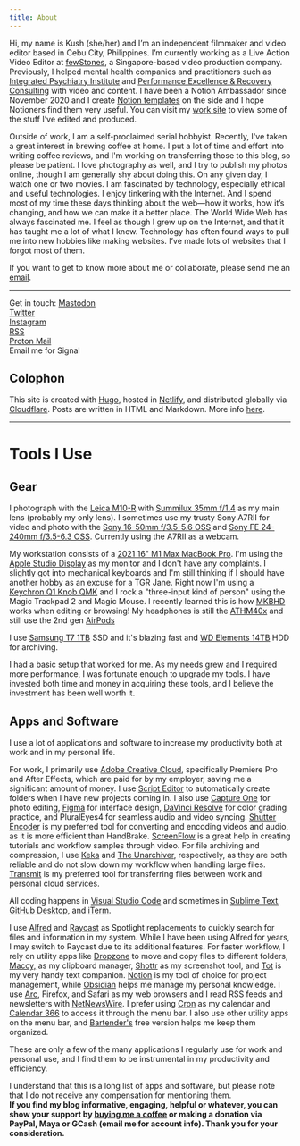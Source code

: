 ```yaml
---
title: About
---
```


Hi, my name is Kush (she/her) and I’m an independent filmmaker and video editor based in Cebu City, Philippines. 
I’m currently working as a Live Action Video Editor at [fewStones](https://fewstones.com/), a Singapore-based video production company.
Previously, I helped mental health companies and practitioners such as [Integrated Psychiatry Institute](https://psychiatryinstitute.com/) and [Performance Excellence & Recovery Consulting](https://www.trainwithperc.com) with video and content. I have been a Notion Ambassador since November 2020 and I create [Notion templates](https://krabf.gumroad.com) on the side and I hope Notioners find them very useful. You can visit my [work site](https://krabf.com/works) to view some of the stuff I’ve edited and produced.

Outside of work, I am a self-proclaimed serial hobbyist. Recently, I've taken a great interest in brewing coffee at home. I put a lot of time and effort into writing coffee reviews, and I'm working on transferring those to this blog, so please be patient. I love photography as well, and I try to publish my photos online, though I am generally shy about doing this. On any given day, I watch one or two movies. I am fascinated by technology, especially ethical and useful technologies. I enjoy tinkering with the Internet. And I spend most of my time 
these days thinking about the web—how it works, how it’s changing, and how we can make it a better place. The World Wide Web has always fascinated me. I feel as though I grew up on the Internet, and that it has taught me a lot of what I know. Technology has often found ways to pull me into new hobbies like making websites. I’ve made lots of websites that I forgot most of them.

If you want to get to know more about me or collaborate, please send me an [email](mailto:krabfx@gmail.com).


<hr>


Get in touch:
<a rel="me" href="https://mastodon.social/@krabf">Mastodon</a>\
<a href="http://twitter.com/krabf_" rel="me">Twitter</a>\
<a href="http://instagram.com/krabf" rel="me">Instagram</a>\
<a href="/index.xml" type="application/rss+xml">RSS</a>\
[Proton Mail](mailto:krabf@protonmail.com)\
Email me for Signal


## Colophon
This site is created with [Hugo](https://gohugo.io/), hosted in [Netlify](https://www.netlify.com/), and distributed globally via [Cloudflare](https://www.cloudflare.com/). Posts are written in HTML and Markdown. More info [here](/colophon).


<hr>


# Tools I Use

## Gear

I photograph with the [Leica M10-R](https://leica-camera.com/en-int/photography/cameras/m/m10-r-black/details) with [Summilux 35mm f/1.4](https://leica-camera.com/en-int/photography/lenses/m/summilux-m-35mm-f1-4-asph-black) as my main lens (probably my only lens). I sometimes use my trusty Sony A7RII for video and photo with the [Sony 16-50mm f/3.5-5.6 OSS](https://www.sony.com.ph/electronics/camera-lenses/selp1650) and [Sony FE 24-240mm f/3.5-6.3 OSS](https://www.sony.com.ph/electronics/camera-lenses/sel24240). Currently using the A7RII as a webcam.

My workstation consists of a [2021 16" M1 Max MacBook Pro](https://support.apple.com/kb/SP858?locale=en_US). I'm using the [Apple Studio Display](https://www.apple.com/ph/studio-display/) as my monitor and I don't have any complaints. I slightly got into mechanical keyboards and I'm still thinking if I should have another hobby as an excuse for a TGR Jane. Right now I'm using a [Keychron Q1 Knob QMK](https://www.keychron.com/products/keychron-q2-qmk-custom-mechanical-keyboard?variant=40218169147481) and I rock a "three-input kind of person" using the Magic Trackpad 2 and Magic Mouse. I recently learned this is how [MKBHD](https://youtube.com/watch?v=cxp-FCDUkNc&t=459) works when editing or browsing! My headphones is still the [ATHM40x](https://www.audio-technica.com/en-eu/ath-m40x) and still use the 2nd gen [AirPods](https://www.apple.com/ph/shop/product/MV7N2ZA/A/airpods-with-charging-case) 

I use [Samsung T7 1TB](https://www.samsung.com/us/computing/memory-storage/portable-solid-state-drives/portable-ssd-t7-usb-3-2-1tb--gray--mu-pc1t0t-am/) SSD and it's blazing fast and [WD Elements 14TB](https://www.westerndigital.com/en-ap/products/external-drives/wd-elements-desktop-usb-3-0-hdd#WDBBKG0140HBK-AESN) HDD for archiving.

I had a basic setup that worked for me. As my needs grew and I required more performance, I was fortunate enough to upgrade my tools. I have invested both time and money in acquiring these tools, and I believe the investment has been well worth it.


## Apps and Software

I use a lot of applications and software to increase my productivity both at work and in my personal life. 

For work, I primarily use [Adobe Creative Cloud](https://www.adobe.com/ph_en/creativecloud.html), specifically Premiere Pro and After Effects, which are paid for by my employer, saving me a significant amount of money. I use [Script Editor](https://support.apple.com/en-ph/guide/script-editor/welcome/mac) to automatically create folders when I have new projects coming in. I also use [Capture One](https://www.captureone.com/en) for photo editing, [Figma](https://www.figma.com) for interface design, [DaVinci Resolve](https://www.blackmagicdesign.com/products/davinciresolve) for color grading practice, and PluralEyes4 for seamless audio and video syncing. [Shutter Encoder](https://www.shutterencoder.com/) is my preferred tool for converting and encoding videos and audio, as it is more efficient than HandBrake. [ScreenFlow](https://www.telestream.net/screenflow/) is a great help in creating tutorials and workflow samples through video. For file archiving and compression, I use [Keka](https://www.keka.io/) and [The Unarchiver](https://theunarchiver.com/), respectively, as they are both reliable and do not slow down my workflow when handling large files. [Transmit](https://panic.com/transmit/) is my preferred tool for transferring files between work and personal cloud services.

All coding happens in [Visual Studio Code](https://code.visualstudio.com/) and sometimes in [Sublime Text](https://www.sublimetext.com/), [GitHub Desktop](https://desktop.github.com/), and [iTerm](https://iterm2.com/).

I use [Alfred](https://www.alfredapp.com/) and [Raycast](https://www.raycast.com/) as Spotlight replacements to quickly search for files and information in my system. While I have been using Alfred for years, I may switch to Raycast due to its additional features. For faster workflow, I rely on utility apps like [Dropzone](https://aptonic.com/) to move and copy files to different folders, [Maccy,](https://maccy.app/) as my clipboard manager, [Shottr](https://shottr.cc/) as my screenshot tool, and [Tot](https://tot.rocks/) is my very handy text companion. [Notion](https://www.notion.so/) is my tool of choice for project management, while [Obsidian](https://obsidian.md/) helps me manage my personal knowledge. I use [Arc](https://arc.net/), Firefox, and Safari as my web browsers and I read RSS feeds and newsletters with [NetNewsWire](https://netnewswire.com/). I prefer using [Cron](https://cron.com/) as my calendar and [Calendar 366](https://nspektor.com/en) to access it through the menu bar. I also use other utility apps on the menu bar, and [Bartender's](https://www.macbartender.com/) free version helps me keep them organized.

These are only a few of the many applications I regularly use for work and personal use, and I find them to be instrumental in my productivity and efficiency.

I understand that this is a long list of apps and software, but please note that I do not receive any compensation for mentioning them.\
**If you find my blog informative, engaging, helpful or whatever, you can show your support by [buying me a coffee](https://www.buymeacoffee.com/krabf) or making a donation via PayPal, Maya or GCash (email me for account info). Thank you for your consideration.**